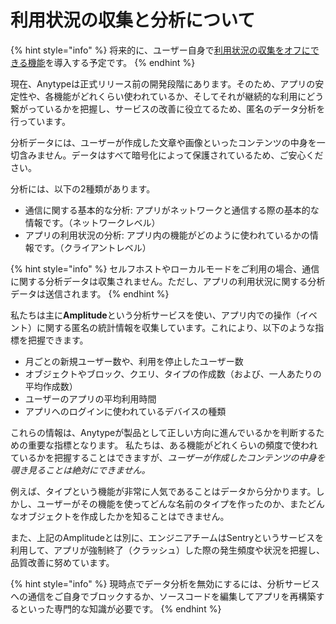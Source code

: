 # 利用状況の収集と分析について

{% hint style="info" %}
将来的に、ユーザー自身で[利用状況の収集をオフにできる機能](https://github.com/orgs/anyproto/projects/1/views/1?pane=issue\&itemId=29227689)を導入する予定です。
{% endhint %}

現在、Anytypeは正式リリース前の開発段階にあります。そのため、アプリの安定性や、各機能がどれくらい使われているか、そしてそれが継続的な利用にどう繋がっているかを把握し、サービスの改善に役立てるため、匿名のデータ分析を行っています。

分析データには、ユーザーが作成した文章や画像といったコンテンツの中身を一切含みません。データはすべて暗号化によって保護されているため、ご安心ください。

分析には、以下の2種類があります。

- 通信に関する基本的な分析: アプリがネットワークと通信する際の基本的な情報です。（ネットワークレベル）
- アプリの利用状況の分析: アプリ内の機能がどのように使われているかの情報です。（クライアントレベル）

{% hint style="info" %}
セルフホストやローカルモードをご利用の場合、通信に関する分析データは収集されません。ただし、アプリの利用状況に関する分析データは送信されます。
{% endhint %}

私たちは主に**Amplitude**という分析サービスを使い、アプリ内での操作（イベント）に関する匿名の統計情報を収集しています。これにより、以下のような指標を把握できます。

- 月ごとの新規ユーザー数や、利用を停止したユーザー数
- オブジェクトやブロック、クエリ、タイプの作成数（および、一人あたりの平均作成数）
- ユーザーのアプリの平均利用時間
- アプリへのログインに使われているデバイスの種類

これらの情報は、Anytypeが製品として正しい方向に進んでいるかを判断するための重要な指標となります。
私たちは、ある機能がどれくらいの頻度で使われているかを把握することはできますが、_ユーザーが作成したコンテンツの中身を覗き見ることは絶対にできません。_

例えば、タイプという機能が非常に人気であることはデータから分かります。しかし、ユーザーがその機能を使ってどんな名前のタイプを作ったのか、またどんなオブジェクトを作成したかを知ることはできません。

また、上記のAmplitudeとは別に、エンジニアチームはSentryというサービスを利用して、アプリが強制終了（クラッシュ）した際の発生頻度や状況を把握し、品質改善に努めています。

{% hint style="info" %}
現時点でデータ分析を無効にするには、分析サービスへの通信をご自身でブロックするか、ソースコードを編集してアプリを再構築するといった専門的な知識が必要です。
{% endhint %}

